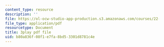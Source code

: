 ```yaml
---
content_type: resource
description: ''
file: https://ol-ocw-studio-app-production.s3.amazonaws.com/courses/22-01-introduction-to-nuclear-engineering-and-ionizing-radiation-fall-2016/b80a836f08f1e7fa8bd53301d8781c4e_Gd0QPYVYnQg.pdf
file_type: application/pdf
resourcetype: Document
title: 3play pdf file
uid: b80a836f-08f1-e7fa-8bd5-3301d8781c4e
---
```

